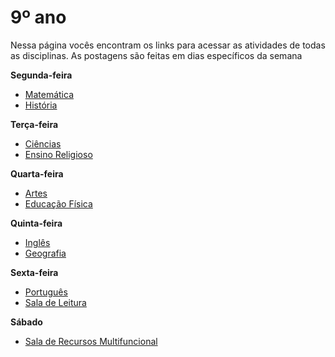 # 9º ano
Nessa página vocês encontram os links para acessar as atividades de todas as disciplinas. As postagens são feitas em dias específicos da semana

**Segunda-feira**

- [Matemática](https://padlet.com/mkmdeoliveira/matematica9)
- [História](https://padlet.com/ericoerms/9ANO)

**Terça-feira**

- [Ciências](https://padlet.com/fredericohorie/g0dfn40hmi1okbcz)
- [Ensino Religioso](https://padlet.com/melquiadessupervisorpibid/9qql5nf8ctymqaiv)

**Quarta-feira**

- [Artes](https://padlet.com/edbergon/fkb7g9wlamevioky)
- [Educação Física](https://padlet.com/kallinemiranda/ef9anojosafa)
  
**Quinta-feira**

- [Inglês](https://padlet.com/leodobrasilprof/pqad3xfcf481kovm)
- [Geografia](https://padlet.com/fredericohorie/id6d0n40wvrai6r9)

**Sexta-feira**

- [Português](https://padlet.com/fredericohorie/h5zgl4w45ommg67o)
- [Sala de Leitura](https://padlet.com/fredericohorie/Leitura9ano)
  
**Sábado**

- [Sala de Recursos Multifuncional](https://padlet.com/fredericohorie/swxwpjj8uu9nzgyz)